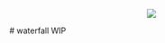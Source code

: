<p align="center">
  <img src="https://i.loli.net/2020/04/14/gXcxSmtKokAnusG.png" />
</p>
# waterfall
WIP
